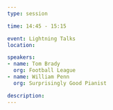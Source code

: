 ```yaml
---
type: session

time: 14:45 - 15:15

event: Lightning Talks
location: 

speakers:
- name: Tom Brady
  org: Football League
- name: William Penn
  org: Surprisingly Good Pianist

description: 
---
```


